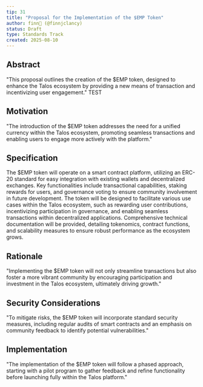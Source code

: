 ```yaml
---
tip: 31
title: "Proposal for the Implementation of the $EMP Token"
author: finn🥛 (@finnjclancy)
status: Draft
type: Standards Track
created: 2025-08-10
---
```


## Abstract

"This proposal outlines the creation of the $EMP token, designed to enhance the Talos ecosystem by providing a new means of transaction and incentivizing user engagement." TEST

## Motivation

"The introduction of the $EMP token addresses the need for a unified currency within the Talos ecosystem, promoting seamless transactions and enabling users to engage more actively with the platform."

## Specification

The $EMP token will operate on a smart contract platform, utilizing an ERC-20 standard for easy integration with existing wallets and decentralized exchanges. Key functionalities include transactional capabilities, staking rewards for users, and governance voting to ensure community involvement in future development. The token will be designed to facilitate various use cases within the Talos ecosystem, such as rewarding user contributions, incentivizing participation in governance, and enabling seamless transactions within decentralized applications. Comprehensive technical documentation will be provided, detailing tokenomics, contract functions, and scalability measures to ensure robust performance as the ecosystem grows.

## Rationale

"Implementing the $EMP token will not only streamline transactions but also foster a more vibrant community by encouraging participation and investment in the Talos ecosystem, ultimately driving growth."

## Security Considerations

"To mitigate risks, the $EMP token will incorporate standard security measures, including regular audits of smart contracts and an emphasis on community feedback to identify potential vulnerabilities."

## Implementation

"The implementation of the $EMP token will follow a phased approach, starting with a pilot program to gather feedback and refine functionality before launching fully within the Talos platform."